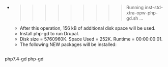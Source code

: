 * >>>>>>>>> Running inst-std-xtra-opw-php-gd.sh ...
  * After this operation, 156 kB of additional disk space will be used.
  * Install php-gd to run Drupal.
  * Disk size = 5760960K. Space Used = 252K. Runtime = 00:00:00:01.
  * The following NEW packages will be installed:
  ```bash
php7.4-gd php-gd
  ```
